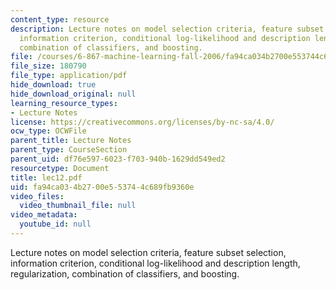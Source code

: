 ```yaml
---
content_type: resource
description: Lecture notes on model selection criteria, feature subset selection,
  information criterion, conditional log-likelihood and description length, regularization,
  combination of classifiers, and boosting.
file: /courses/6-867-machine-learning-fall-2006/fa94ca034b2700e553744c689fb9360e_lec12.pdf
file_size: 180790
file_type: application/pdf
hide_download: true
hide_download_original: null
learning_resource_types:
- Lecture Notes
license: https://creativecommons.org/licenses/by-nc-sa/4.0/
ocw_type: OCWFile
parent_title: Lecture Notes
parent_type: CourseSection
parent_uid: df76e597-6023-f703-940b-1629dd549ed2
resourcetype: Document
title: lec12.pdf
uid: fa94ca03-4b27-00e5-5374-4c689fb9360e
video_files:
  video_thumbnail_file: null
video_metadata:
  youtube_id: null
---
```

Lecture notes on model selection criteria, feature subset selection, information criterion, conditional log-likelihood and description length, regularization, combination of classifiers, and boosting.